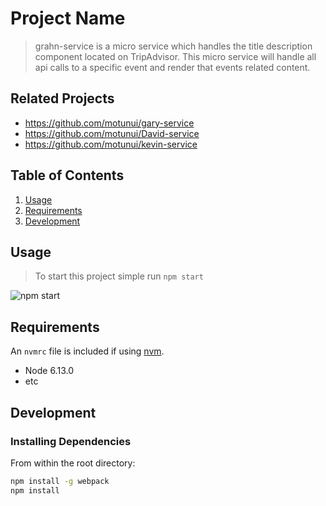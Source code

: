 # Project Name

> grahn-service is a micro service which handles the title description component located on TripAdvisor. This micro service will handle all api calls to a specific event and render that events related content.

## Related Projects

- https://github.com/motunui/gary-service
- https://github.com/motunui/David-service
- https://github.com/motunui/kevin-service

## Table of Contents

1. [Usage](#Usage)
1. [Requirements](#requirements)
1. [Development](#development)

## Usage

> To start this project simple run `npm start`

![npm start]('./readme/run.gif')

## Requirements

An `nvmrc` file is included if using [nvm](https://github.com/creationix/nvm).

- Node 6.13.0
- etc

## Development

### Installing Dependencies

From within the root directory:

```sh
npm install -g webpack
npm install
```
